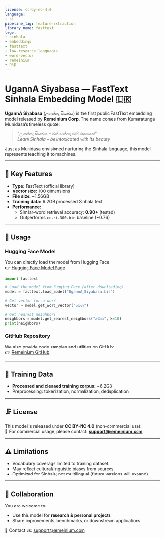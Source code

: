 ```yaml
---
license: cc-by-nc-4.0
language:
- si
pipeline_tag: feature-extraction
library_name: fasttext
tags:
- sinhala
- embeddings
- fasttext
- low-resource-languages
- word-vector
- remeinium
- nlp
---
```

# UgannA Siyabasa — FastText Sinhala Embedding Model 🇱🇰

**UgannA Siyabasa** (උගන්නැ සියබස) is the first public FastText embedding model released by **Remeinium Corp**.
The name comes from Kumaratunga Munidasa’s timeless quote:

> “උගන්නැ සියබස – මත් වන්නැ එහි රසයෙන්”  
> *Learn Sinhala – be intoxicated with its beauty.*

Just as Munidasa envisioned nurturing the Sinhala language, this model represents teaching it to machines.

---

## 📌 Key Features

* **Type:** FastText (official library)
* **Vector size:** 100 dimensions
* **File size:** ~1.56GB
* **Training data:** 6.2GB processed Sinhala text
* **Performance:**
  * Similar-word retrieval accuracy: **0.90+** (tested)
  * Outperforms `cc.si.300.bin` baseline (~0.76)

---

## 🔧 Usage

### Hugging Face Model
You can directly load the model from Hugging Face:  
👉 [Hugging Face Model Page](https://huggingface.co/Remeinium/UgannA_Siyabasa)

```python
import fasttext

# Load the model from Hugging Face (after downloading)
model = fasttext.load_model("UgannA_Siyabasa.bin")

# Get vector for a word
vector = model.get_word_vector("අම්මා")

# Get nearest neighbors
neighbors = model.get_nearest_neighbors("අම්මා", k=10)
print(neighbors)
```

### GitHub Repository
We also provide code samples and utilities on GitHub:  
👉 [Remeinium GitHub](https://github.com/Remeinium/UgannA_Siyabasa)

---

## 📂 Training Data

* **Processed and cleaned training corpus:** ~6.2GB
* Preprocessing: tokenization, normalization, deduplication

---

## 🗜️ License

This model is released under **CC BY-NC 4.0** (non-commercial use).  
🔗 For commercial usage, please contact: **[support@remeinium.com](mailto:support@remeinium.com)**

---

## ⚠️ Limitations

* Vocabulary coverage limited to training dataset.
* May reflect cultural/linguistic biases from sources.
* Optimized for Sinhala; not multilingual (future versions will expand).

---

## 🤝 Collaboration

You are welcome to:

* Use this model for **research & personal projects**
* Share improvements, benchmarks, or downstream applications

📧 Contact us: [support@remeinium.com](mailto:support@remeinium.com)
